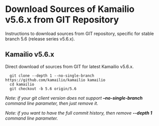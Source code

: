 # Download Sources of Kamailio v5.6.x from GIT Repository

Instructions to download sources from GIT repository, specific for
stable branch 5.6 (release series v5.6.x).

## Kamailio v5.6.x

Direct download of sources from GIT for latest Kamailio v5.6.x.

      git clone --depth 1 --no-single-branch https://github.com/kamailio/kamailio kamailio
      cd kamailio
      git checkout -b 5.6 origin/5.6

*Note: if your git client version does not support **–no-single-branch**
command line parameter, then just remove it.*

*Note: if you want to have the full commit history, then remove
**--depth 1** command line parameter.*

